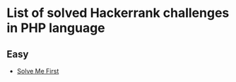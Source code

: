 # List of solved Hackerrank challenges in PHP language

## Easy
- [Solve Me First](https://github.com/fariqfgi/hackerrank/blob/main/solve-me-first.php)
